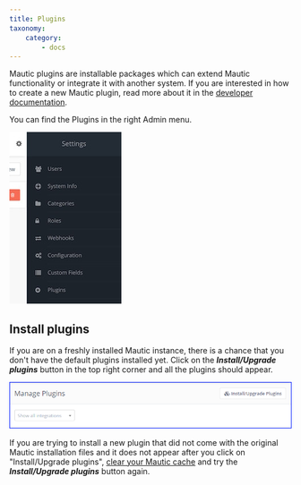```yaml
---
title: Plugins
taxonomy:
    category:
        - docs
---
```


Mautic plugins are installable packages which can extend Mautic functionality or integrate it with another system. If you are interested in how to create a new Mautic plugin, read more about it in the [developer documentation][developer-docs-plugins].

You can find the Plugins in the right Admin menu.

![Plugins are found in the admin menu - click on the gear icon](plugins-settings.jpg "Plugins are found on the Admin Menu")

## Install plugins

If you are on a freshly installed Mautic instance, there is a chance that you don't have the default plugins installed yet. Click on the _**Install/Upgrade plugins**_ button in the top right corner and all the plugins should appear.

![Install/Upgrade plugins](install-upgrade-plugins-button.png "Refresh plugin list")

If you are trying to install a new plugin that did not come with the original Mautic installation files and it does not appear after you click on "Install/Upgrade plugins", [clear your Mautic cache][cache] and try the _**Install/Upgrade plugins**_ button again.

[cache]: </troubleshooting#1-clear-the-cache>

[developer-docs-plugins]: <https://developer.mautic.org#plugins>
